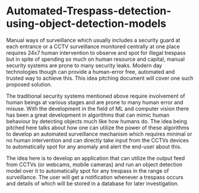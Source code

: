 # Automated-Trespass-detection-using-object-detection-models

Manual ways of surveillance which usually includes a security guard at each entrance or a CCTV surveillance monitored centrally at one place requires 24x7 human intervention to observe and spot for illegal trespass but in spite of spending so much on human resource and capital, manual security systems are prone to many security leaks. Modern day technologies though can provide a human-error free, automated and trusted way to achieve this. This idea pitching document will cover one such proposed solution.

The traditional security systems mentioned above require involvement of human beings at various stages and are prone to many human error and misuse. With the development in the field of ML and computer vision there has been a great development in algorithms that can mimic human behaviour by detecting objects much like how humans do. The idea being pitched here talks about how one can utilize the power of these algorithms to develop an automated surveillance mechanism which requires minimal or no human intervention and can directly take input from the CCTVs devices to automatically spot for any anomaly and alert the end-user about this.

The idea here is to develop an application that can utilize the output feed from CCTVs (or webcams, mobile cameras) and run an object detection model over it to automatically spot for any trespass in the range of surveillance. The user will get a notification whenever a trespass occurs and details of which will be stored in a database for later investigation.
